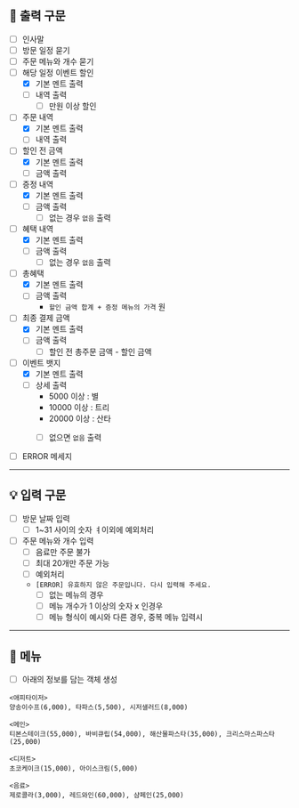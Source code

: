 ## 📌 출력 구문

- [ ] 인사말
- [ ] 방문 일정 묻기
- [ ] 주문 메뉴와 개수 묻기
- [ ] 해당 일정 이벤트 할인
    - [x] 기본 멘트 출력
    - [ ] 내역 출력
        - [ ] 만원 이상 할인
- [ ] 주문 내역
    - [x] 기본 멘트 출력
    - [ ] 내역 출력
- [ ] 할인 전 금액
    - [x] 기본 멘트 출력
    - [ ] 금액 출력
- [ ] 증정 내역
    - [x] 기본 멘트 출력
    - [ ] 금액 출력
        - [ ] 없는 경우 `없음` 출력
- [ ] 혜택 내역
    - [x] 기본 멘트 출력
    - [ ] 금액 출력
        - [ ] 없는 경우 `없음` 출력
- [ ] 총혜택
    - [x] 기본 멘트 출력
    - [ ] 금액 출력
      - `할인 금액 합계 + 증정 메뉴의 가격` 원
- [ ] 최종 결제 금액
    - [x] 기본 멘트 출력
    - [ ] 금액 출력
      - [ ] 할인 전 총주문 금액 - 할인 금액
- [ ] 이벤트 뱃지
    - [x] 기본 멘트 출력
    - [ ] 상세 출력
      - 5000 이상  :  별
      - 10000 이상 : 트리
      - 20000 이상 : 산타
      - [ ] 없으면 `없음` 출력
         

- [ ] ERROR 메세지

---

## 💡 입력 구문

- [ ] 방문 날짜 입력
    - [ ] 1~31 사이의 숫자 ㅕ이외에 예외처리
- [ ] 주문 메뉴와 개수 입력
    - [ ] 음료만 주문 불가
    - [ ] 최대 20개만 주문 가능
    - [ ] 예외처리
    - `[ERROR] 유효하지 않은 주문입니다. 다시 입력해 주세요.`
        - [ ] 없는 메뉴의 경우
        - [ ] 메뉴 개수가 1 이상의 숫자 x 인경우
        - [ ] 메뉴 형식이 예시와 다른 경우, 중복 메뉴 입력시

---

## 🧾 메뉴

-[ ] 아래의 정보를 담는 객체 생성

```
<애피타이저>
양송이수프(6,000), 타파스(5,500), 시저샐러드(8,000)

<메인>
티본스테이크(55,000), 바비큐립(54,000), 해산물파스타(35,000), 크리스마스파스타(25,000)

<디저트>
초코케이크(15,000), 아이스크림(5,000)

<음료>
제로콜라(3,000), 레드와인(60,000), 샴페인(25,000)
```

